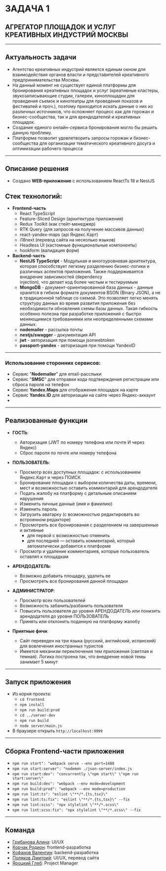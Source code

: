 # ЗАДАЧА 1
## АГРЕГАТОР ПЛОЩАДОК И УСЛУГ КРЕАТИВНЫХ ИНДУСТРИЙ МОСКВЫ

___
## Актуальность задачи
 - Агентство креативных индустрий является единым окном для взаимодействия органов власти и представителей креативного предпринимательства Москвы.
 - На данный момент не существует единой платформы для бронирования креативных площадок и услуг (креативные кластеры, звукозаписывающие студии, галереи, киноплощадки для проведения съемок и кинотеатры для проведения показов и фестивалей и проч.), поэтому приходится искать данные о них из различных источников, что осложняет процесс как для горожан и бизнес-сообщества, так и для арендодателей и креативных площадок.
 - Создание единого онлайн-сервиса бронирования могло бы решить данную проблему.
 - Платформа позволит удовлетворить запросы горожан и бизнес-сообщества для организации тематического креативного досуга и оптимизации рабочего процесса

___
## Описание решения
 - Создано **WEB-приложение** с использованием ReactTs 18 и NestJS

## Стек технологий:
 - **Frontend-часть**
   - React TypeScript
   - Feature-Sliced Design (архитектура приложения)
   - Redux Toolkit (как стейт-менеджер)
   - RTK Query (для запросов на получение массивов данных)
   - react-yandex-maps (api Яндекс.Карт)
   - i18next (перевод сайта на несколько языков)
   - Headless UI (кастомные функциональные компоненты)
   - hookform (валидация форм)
- **Backend-часть**
  - **NestJS TypeScript** - Модульная и многоуровневая архитектура, которая способствует легкому разделению бизнес-логики и различных аспектов приложения. Также поддерживается внедрение зависимостей (dependency  
       injection), что делает код более чистым и тестируемым
  - **MongoDB** - документ-ориентированной база данных - данные хранятся в гибком формате документов BSON (Binary JSON), а не в традиционной таблице со схемой. Это позволяет легко менять структуру данных во время развития             приложения без необходимости обновления схемы базы данных. Такая гибкость особенно полезна при разработке приложений с быстро меняющимися требованиями или неопределенными схемами данных.
  - **nodemailer** - рассылка почты
  - **nestjs/swagger** - документация API
  - **jwt** - авторизация при помощи jsonwebtoken
   - **passport-yandex** - авторизация при помощи YandexID
___
### Использование сторонних сервисов:
 - Сервис "**Nodemailer**" для email-расслыки
 - Сервис "**SMSC**" для отправки кода подтверждения регистрации или сброса пароля на телефон
 - Сервис **Yandex.Maps** для отображения площадок на карте
 - Сервис **Yandex.ID** для авторизации на сайте через Яндекс-аккаунт
 - 
___ 
## Реализованные функции
 - **ГОСТЬ**:
   - Авторизация (JWT по номеру телефона или почте И через Яндекс)
   - Сброс пароля по почте или номеру телефона
 
 - **ПОЛЬЗОВАТЕЛЬ**:
   - Просмотр всех доступных площадок: с использованием Яндекс.Карт и через ПОИСК
   - Бронирование площадки с выбором количества даты, времени, мест и возможностью оставить комментарий для арендодателя
   - Подать жалобу на платформу с детальным описанием нарушения
   - Изменить личные данные (имя и фамилию)
   - Изменить пароль
   - Загрузить аватарку (с возможностью редактировать во встроенном редакторе)
   - Просмотреть все бронирования с разделением на завершенные и активные
     - для первой с возможностью отменить
     - для последней — оставить комментарий, который автоматически добавится к платформе
   - Просмотр и удаление комментариев, которые пользователь оставлял к площадкам

 - **АРЕНДОДАТЕЛЬ**:
   - Возможно добавить площадку, удалить ее
   - Просмотреть все бронирования данной площадки

 - **АДМИНИСТРАТОР**:
   - Просмотр всех пользователей
   - Возможность забанить/разбанить пользователя
   - Повысить пользователя до уровня АРЕНДОДАТЕЛЬ или понизить арендодателя до уровня ПОЛЬЗОВАТЕЛЬ
   - Принять или отклонить поданную на платформу жалобу

 - **Приятные фичи**:
   - Сайт переведен на три языка (русский, английский, испанский) для вовлечения иностранных туристов
   - Имеется механизм переключения тем приложения (светлая и темная). Логика построена так, что внедрение новой темы занимает 5 минут

___
## Запуск приложения
 - Из корня проекта: 
   - `cd frontend`
   - `npm install`
   - `npm run build:prod`
   - `cd ../server-dev`
   - `npm run build`
   - `node server/main.js`
 - В браузере открыть `http://localhost:9999`

___
## Сборка Frontend-части приложения
 - `npm run start": "webpack serve --env port=1488`
 - `npm run start:server": "nodemon ./json-server/index.js`
 - `npm run start:dev": "concurrently \"npm start\" \"npm run start:server\"`
 - `npm run build:dev": "webpack --env mode=development`
 - `npm run build:prod": "webpack --env mode=production`
 - `npm run lint:ts": "eslint \"**/*.{ts,tsx}\"`
 - `npm run lint:ts:fix": "eslint \"**/*.{ts,tsx}\" --fix`
 - `npm run lint:scss": "npx stylelint \"**/*.scss\"`
 - `npm run lint:scss:fix": "npx stylelint \"**/*.scss\" --fix`

___
## Команда
 - [Грибанова Алина](https://t.me/toy_feels_vibe): UI/UX
 - [Корчак Родион](https://t.me/keyrea_dy): frontend-разработка
 - [Кофанов Валентин](https://t.me/VALI666KO): backend-разработка
 - [Поляков Дмитрий](https://t.me/operculum): UI/UX, перевод сайта
 - [Яроцкий Глеб](https://t.me/G_Rosman): Project Manager

